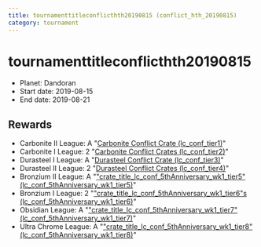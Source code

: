 ```yaml
---
title: tournamenttitleconflicthth20190815 (conflict_hth_20190815)
category: tournament
---
```

# tournamenttitleconflicthth20190815

  * Planet: Dandoran
  * Start date: 2019-08-15
  * End date: 2019-08-21

## Rewards

  * Carbonite II League: A "[Carbonite Conflict Crate (lc_conf_tier1)](lc_conf_tier1.html)"
  * Carbonite I League: 2 "[Carbonite Conflict Crates (lc_conf_tier2)](lc_conf_tier2.html)"
  * Durasteel I League: A "[Durasteel Conflict Crate (lc_conf_tier3)](lc_conf_tier3.html)"
  * Durasteel II League: 2 "[Durasteel Conflict Crates (lc_conf_tier4)](lc_conf_tier4.html)"
  * Bronzium II League: A "["crate_title_lc_conf_5thAnniversary_wk1_tier5" (lc_conf_5thAnniversary_wk1_tier5)](lc_conf_5thAnniversary_wk1_tier5.html)"
  * Bronzium I League: 2 "["crate_title_lc_conf_5thAnniversary_wk1_tier6"s (lc_conf_5thAnniversary_wk1_tier6)](lc_conf_5thAnniversary_wk1_tier6.html)"
  * Obsidian League: A "["crate_title_lc_conf_5thAnniversary_wk1_tier7" (lc_conf_5thAnniversary_wk1_tier7)](lc_conf_5thAnniversary_wk1_tier7.html)"
  * Ultra Chrome League: A "["crate_title_lc_conf_5thAnniversary_wk1_tier8" (lc_conf_5thAnniversary_wk1_tier8)](lc_conf_5thAnniversary_wk1_tier8.html)"
